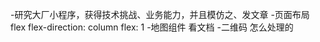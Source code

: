 -研究大厂小程序，获得技术挑战、业务能力，并且模仿之、发文章
-页面布局
 flex flex-direction: column
      flex: 1
-地图组件
 看文档
-二维码
 怎么处理的